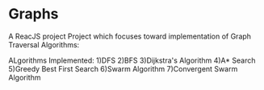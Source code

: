 # Graphs
A ReacJS project Project which focuses toward implementation of Graph Traversal Algorithms:

ALgorithms Implemented:
1)DFS
2)BFS
3)Dijkstra's Algorithm
4)A* Search
5)Greedy Best First Search
6)Swarm Algorithm
7)Convergent Swarm Algorithm
